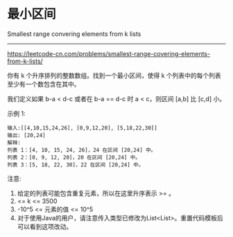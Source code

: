 # 最小区间
Smallest range convering elements from k lists

---
https://leetcode-cn.com/problems/smallest-range-covering-elements-from-k-lists/

你有 k 个升序排列的整数数组。找到一个最小区间，使得 k 个列表中的每个列表至少有一个数包含在其中。

我们定义如果 b-a < d-c 或者在 b-a == d-c 时 a < c，则区间 [a,b] 比 [c,d] 小。

示例 1:
```text
输入:[[4,10,15,24,26], [0,9,12,20], [5,18,22,30]]
输出: [20,24]
解释: 
列表 1：[4, 10, 15, 24, 26]，24 在区间 [20,24] 中。
列表 2：[0, 9, 12, 20]，20 在区间 [20,24] 中。
列表 3：[5, 18, 22, 30]，22 在区间 [20,24] 中。
```
注意:

1. 给定的列表可能包含重复元素，所以在这里升序表示 >= 。
2. <= k <= 3500
3. -10^5 <= 元素的值 <= 10^5
4. 对于使用Java的用户，请注意传入类型已修改为List<List<Integer>>。重置代码模板后可以看到这项改动。
